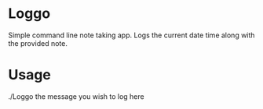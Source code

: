 # Loggo
Simple command line note taking app. Logs the current date time along with the provided note.

# Usage
./Loggo the message you wish to log here